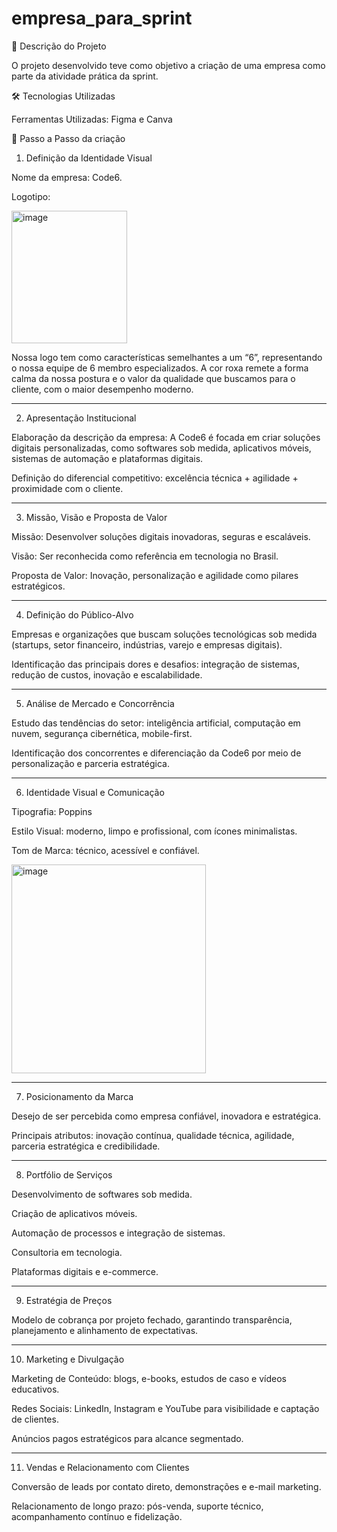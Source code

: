 # empresa_para_sprint
📌 Descrição do Projeto

O projeto desenvolvido teve como objetivo a criação de uma empresa como parte da atividade prática da sprint.


🛠 Tecnologias Utilizadas

Ferramentas Utilizadas: Figma e Canva


📁 Passo a Passo da criação

1. Definição da Identidade Visual

Nome da empresa: Code6.


Logotipo:


<img width="185" height="212" alt="image" src="https://github.com/user-attachments/assets/53d908de-5223-4484-a853-1e9425608a7e" />


Nossa logo tem como características semelhantes a um “6”, representando o nossa equipe de 6 membro especializados. A cor roxa remete a forma calma da nossa postura e o valor da qualidade que buscamos para o cliente, com o maior desempenho moderno.

_______________________________________________________________________________________________________

2. Apresentação Institucional

Elaboração da descrição da empresa: A Code6 é focada em criar soluções digitais personalizadas, como softwares sob medida, aplicativos móveis, sistemas de automação e plataformas digitais.

Definição do diferencial competitivo: excelência técnica + agilidade + proximidade com o cliente.

_______________________________________________________________________________________________________

3. Missão, Visão e Proposta de Valor

Missão: Desenvolver soluções digitais inovadoras, seguras e escaláveis.

Visão: Ser reconhecida como referência em tecnologia no Brasil.

Proposta de Valor: Inovação, personalização e agilidade como pilares estratégicos.

_______________________________________________________________________________________________________

4. Definição do Público-Alvo

Empresas e organizações que buscam soluções tecnológicas sob medida (startups, setor financeiro, indústrias, varejo e empresas digitais).

Identificação das principais dores e desafios: integração de sistemas, redução de custos, inovação e escalabilidade.

_______________________________________________________________________________________________________

5. Análise de Mercado e Concorrência

Estudo das tendências do setor: inteligência artificial, computação em nuvem, segurança cibernética, mobile-first.

Identificação dos concorrentes e diferenciação da Code6 por meio de personalização e parceria estratégica.

_______________________________________________________________________________________________________

6. Identidade Visual e Comunicação

Tipografia: Poppins

Estilo Visual: moderno, limpo e profissional, com ícones minimalistas.

Tom de Marca: técnico, acessível e confiável.


<img width="311" height="334" alt="image" src="https://github.com/user-attachments/assets/8afc24ef-9134-4aca-a3ca-936507120430" />


_______________________________________________________________________________________________________

7. Posicionamento da Marca

Desejo de ser percebida como empresa confiável, inovadora e estratégica.

Principais atributos: inovação contínua, qualidade técnica, agilidade, parceria estratégica e credibilidade.

_______________________________________________________________________________________________________

8. Portfólio de Serviços

Desenvolvimento de softwares sob medida.

Criação de aplicativos móveis.

Automação de processos e integração de sistemas.

Consultoria em tecnologia.

Plataformas digitais e e-commerce.

_______________________________________________________________________________________________________

9. Estratégia de Preços

Modelo de cobrança por projeto fechado, garantindo transparência, planejamento e alinhamento de expectativas.

_______________________________________________________________________________________________________

10. Marketing e Divulgação

Marketing de Conteúdo: blogs, e-books, estudos de caso e vídeos educativos.

Redes Sociais: LinkedIn, Instagram e YouTube para visibilidade e captação de clientes.

Anúncios pagos estratégicos para alcance segmentado.

_______________________________________________________________________________________________________

11. Vendas e Relacionamento com Clientes

Conversão de leads por contato direto, demonstrações e e-mail marketing.

Relacionamento de longo prazo: pós-venda, suporte técnico, acompanhamento contínuo e fidelização.
